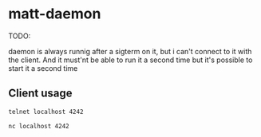 # matt-daemon

TODO:

daemon is always runnig after a sigterm on it, but i can't connect to it with the client. And it must'nt be able to run it a second time  but it's possible to start it a second time

## Client usage

```bash
telnet localhost 4242
```

```bash
nc localhost 4242
```


